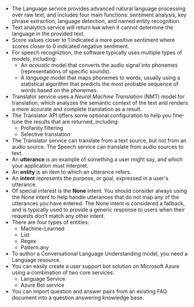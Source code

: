 - The Language service provides advanced natural language processing over raw text, and includes four main functions: sentiment analysis, key phrase extraction, language detection, and named entity recognition.
- Text analytics service will return `NaN` when it cannot determine the language in the provided text.
- Score values closer to 1 indicated a more positive sentiment where scores closer to 0 indicated negative sentiment.
- For speech recogniztion, the software typically uses multiple types of models, including:
    - An *acoustic* model that converts the audio signal into phonemes (representations of specific sounds).
    - A *language* model that maps phonemes to words, usually using a statistical algorithm that predicts the most probable sequence of words based on the phonemes.
- Translator service uses a *Neural Machine Translation* (NMT) model for translation, which analyzes the semantic context of the text and renders a more accurate and complete translation as a result.
- The Translator API offers some optional configuration to help you fine-tune the results that are returned, including:
    - Profanity filtering
    - Selective translation
- The Translator service can translate from a text source, but not from an audio source. The Speech service can translate from audio sources to text.
- An **utterance** is an example of something a user might say, and which your application must interpret.
- An **entity** is an item to which an utterance refers. 
- An **intent** represents the purpose, or goal, expressed in a user's utterance.
- Of special interest is the **None** intent. You should consider always using the None intent to help handle utterances that do not map any of the utterances you have entered. The None intent is considered a fallback, and is typically used to provide a generic response to users when their requests don't match any other intent.
- There are four types of entities:
    - Machine-Learned
    - List
    - Regex
    - Pattern.any
- To author a Conversational Language Understanding model, you need a Language resource.
- You can easily create a user support bot solution on Microsoft Azure using a combination of two core services:
    - Language Service
    - Azure Bot service
- You can import question and answer pairs from an existing FAQ document into a question answering knowledge base.
